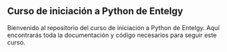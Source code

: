 ## Curso de iniciación a Python de Entelgy
Bienvenido al repositorio del curso de iniciación a Python de Entelgy. Aquí encontrarás toda la documentación y código necesarios para seguir este curso. 
